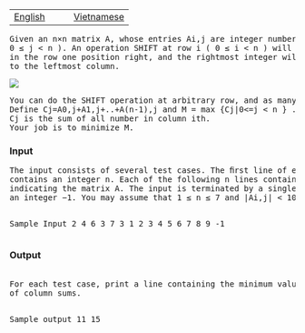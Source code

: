 <p>   </p>
<table class="problems" style="width: 100%;" border="0">
<tbody>
<tr class="navigation">
<td width="50%"><a href="/problems/MMATRIX/en/">English</a></td>
<td width="50%"><a href="/problems/MMATRIX/vn/">Vietnamese</a></td>
</tr>
</tbody>
</table>
<p></p>
<pre>Given an n×n matrix A, whose entries Ai,j are integer numbers ( 0 ≤ i &lt; n,
0 ≤ j &lt; n ). An operation SHIFT at row i ( 0 ≤ i &lt; n ) will move the integers
in the row one position right, and the rightmost integer will wrap around
to the leftmost column.
</pre>
<p><img src="../../../../../content/simes:MMATRIX.png" border="0"></p>
<pre>You can do the SHIFT operation at arbitrary row, and as many times as you like. 
Define Cj=A0,j+A1,j+..+A(n-1),j and M = max {Cj|0&lt;=j &lt; n } . 
Cj is the sum of all number in column ith.
Your job is to minimize M. 
</pre>
<h3>Input</h3>
<pre>The input consists of several test cases. The ﬁrst line of each test case 
contains an integer n. Each of the following n lines contains n integers, 
indicating the matrix A. The input is terminated by a single line with 
an integer −1. You may assume that 1 ≤ n ≤ 7 and |Ai,j| &lt; 10^4.

Sample Input
2
4 6
3 7
3
1 2 3
4 5 6
7 8 9
-1
</pre>
<h3>Output</h3>
<pre> 
For each test case, print a line containing the minimum value of the maximum
of column sums.

Sample output
11
15
</pre>
<p> </p>